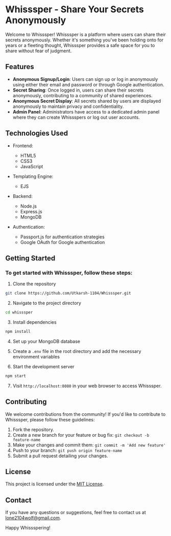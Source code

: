 # Whisssper - Share Your Secrets Anonymously

Welcome to Whisssper! Whisssper is a platform where users can share their secrets anonymously. Whether it's something you've been holding onto for years or a fleeting thought, Whisssper provides a safe space for you to share without fear of judgment.

## Features

- **Anonymous Signup/Login**: Users can sign up or log in anonymously using either their email and password or through Google authentication.
- **Secret Sharing**: Once logged in, users can share their secrets anonymously, contributing to a community of shared experiences.
- **Anonymous Secret Display**: All secrets shared by users are displayed anonymously to maintain privacy and confidentiality.
- **Admin Panel**: Administrators have access to a dedicated admin panel where they can create Whissspers or log out user accounts.

## Technologies Used

- Frontend:
  - HTML5
  - CSS3
  - JavaScript
 
- Templating Engine:
    - EJS

- Backend:
  - Node.js
  - Express.js
  - MongoDB

- Authentication:
  - Passport.js for authentication strategies
  - Google OAuth for Google authentication

## Getting Started

### To get started with Whisssper, follow these steps:

1. Clone the repository
```bash
git clone https://github.com/Utkarsh-1104/Whisssper.git
```

2. Navigate to the project directory
```bash
cd whisssper
```

3. Install dependencies
```bash
npm install
```

4. Set up your MongoDB database

5. Create a `.env` file in the root directory and add the necessary environment variables

6. Start the development server
```bash
npm start
```

7. Visit `http://localhost:8080` in your web browser to access Whisssper.

## Contributing

We welcome contributions from the community! If you'd like to contribute to Whisssper, please follow these guidelines:

1. Fork the repository.
2. Create a new branch for your feature or bug fix: `git checkout -b feature-name`
3. Make your changes and commit them: `git commit -m 'Add new feature'`
4. Push to your branch: `git push origin feature-name`
5. Submit a pull request detailing your changes.

## License

This project is licensed under the [MIT License](LICENSE).

## Contact

If you have any questions or suggestions, feel free to contact us at <a href="mailto:lone2104wolf@gmail.com">lone2104wolf@gmail.com</a>.

Happy Whissspering!
